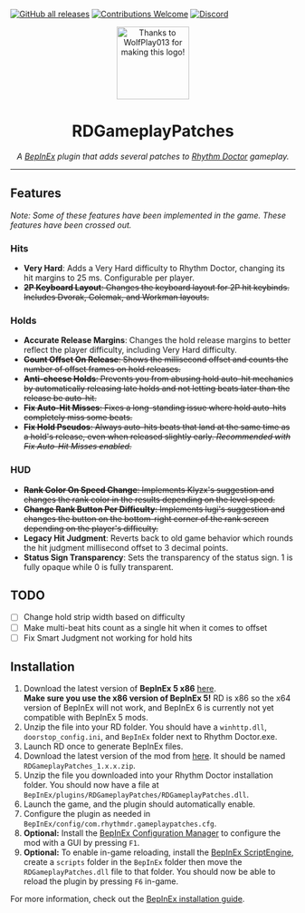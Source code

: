 [![GitHub all releases](https://img.shields.io/github/downloads/RandomGuyJCI/RDGameplayPatches/total)](https://github.com/RandomGuyJCI/RDGameplayPatches/releases/latest)
[![Contributions Welcome](https://img.shields.io/badge/contributions-welcome-brightgreen.svg?style=flat)](https://github.com/RandomGuyJCI/RDGameplayPatches/issues)
[![Discord](https://img.shields.io/discord/296802696243970049?color=%235865F2&label=discord&logo=Discord&logoColor=%23ffffff)](https://discord.gg/rhythmdr)

<div align="center">
  <img title="Thanks to WolfPlay013 for making this logo!" src="https://cdn.discordapp.com/attachments/298297906509774848/970402063097954376/bgpatch.png" width=128px>
  <h1>RDGameplayPatches</h1>
  <i>A <a href="https://github.com/BepInEx/BepInEx">BepInEx</a> plugin that adds several patches to <a href="https://rhythmdr.com">Rhythm Doctor</a> gameplay.</i>
</div>

---

## Features

*Note: Some of these features have been implemented in the game. These features have been crossed out.*

### Hits
- **Very Hard**: Adds a Very Hard difficulty to Rhythm Doctor, changing its hit margins to 25 ms. Configurable per player.
- ~~**2P Keyboard Layout**: Changes the keyboard layout for 2P hit keybinds. Includes Dvorak, Colemak, and Workman layouts.~~

### Holds
- **Accurate Release Margins**: Changes the hold release margins to better reflect the player difficulty, including Very Hard difficulty.
- ~~**Count Offset On Release**: Shows the millisecond offset and counts the number of offset frames on hold releases.~~
- ~~**Anti-cheese Holds**: Prevents you from abusing hold auto-hit mechanics by automatically releasing late holds and not letting beats later than the release be auto-hit.~~
- ~~**Fix Auto-Hit Misses**: Fixes a long-standing issue where hold auto-hits completely miss some beats.~~
- ~~**Fix Hold Pseudos**: Always auto-hits beats that land at the same time as a hold's release, even when released slightly early. *Recommended with Fix Auto-Hit Misses enabled.*~~

### HUD
- ~~**Rank Color On Speed Change**: Implements Klyzx's suggestion and changes the rank color in the results depending on the level speed.~~
- ~~**Change Rank Button Per Difficulty**: Implements lugi's suggestion and changes the button on the bottom-right corner of the rank screen depending on the player's difficulty.~~
- **Legacy Hit Judgment**: Reverts back to old game behavior which rounds the hit judgment millisecond offset to 3 decimal points.
- **Status Sign Transparency**: Sets the transparency of the status sign. 1 is fully opaque while 0 is fully transparent.

## TODO
- [ ] Change hold strip width based on difficulty
- [ ] Make multi-beat hits count as a single hit when it comes to offset
- [ ] Fix Smart Judgment not working for hold hits

## Installation
1. Download the latest version of **BepInEx 5 x86** [here](https://github.com/BepInEx/BepInEx/releases/latest). \
**Make sure you use the x86 version of BepInEx 5!** RD is x86 so the x64 version of BepInEx will not work, and BepInEx 6 is currently not yet compatible with BepInEx 5 mods.
2. Unzip the file into your RD folder. You should have a `winhttp.dll`, `doorstop_config.ini`, and `BepInEx` folder next to Rhythm Doctor.exe.
3. Launch RD once to generate BepInEx files.
4. Download the latest version of the mod from [here](https://github.com/RandomGuyJCI/RDGameplayPatches/releases). It should be named `RDGameplayPatches_1.x.x.zip`.
5. Unzip the file you downloaded into your Rhythm Doctor installation folder. You should now have a file at `BepInEx/plugins/RDGameplayPatches/RDGameplayPatches.dll`.
6. Launch the game, and the plugin should automatically enable.
7. Configure the plugin as needed in `BepInEx/config/com.rhythmdr.gameplaypatches.cfg`.
8. **Optional:** Install the [BepInEx Configuration Manager](https://github.com/BepInEx/BepInEx.ConfigurationManager) to configure the mod with a GUI by pressing `F1`.
9. **Optional:** To enable in-game reloading, install the [BepInEx ScriptEngine](https://github.com/BepInEx/BepInEx.Debug/releases/latest), create a `scripts` folder in the `BepInEx` folder then move the `RDGameplayPatches.dll` file to that folder. You should now be able to reload the plugin by pressing `F6` in-game.

For more information, check out the [BepInEx installation guide](https://docs.bepinex.dev/articles/user_guide/installation/index.html).
